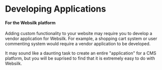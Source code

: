 ﻿# Developing Applications
#### For the Websilk platform

Adding custom functionality to your website may require you to develop a vendor application for Websilk. For example, a shopping cart system or user commenting system would require a vendor application to be developed. 

It may sound like a daunting task to create an entire "application" for a CMS platform, but you will be suprised to find that it is extremely easy to do with Websilk.


